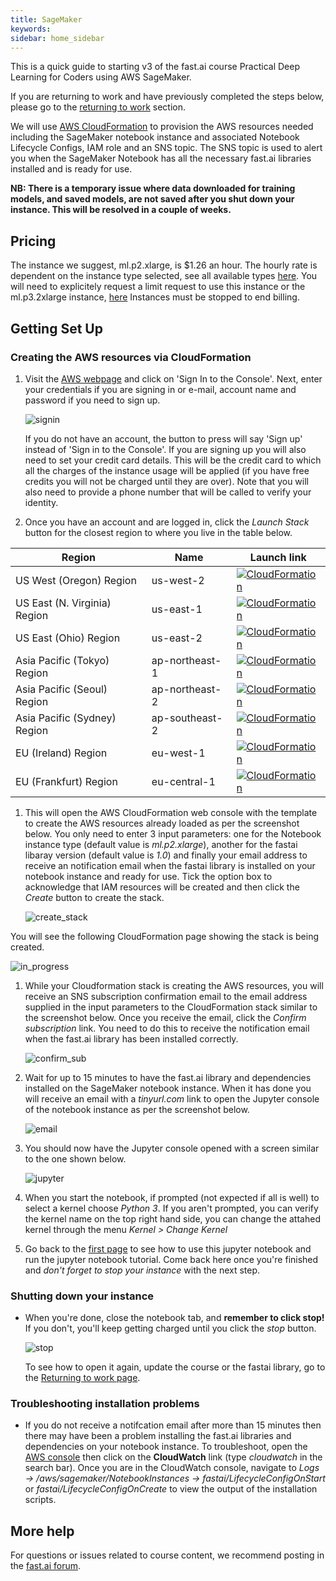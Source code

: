 ```yaml
---
title: SageMaker
keywords: 
sidebar: home_sidebar
---
```


This is a quick guide to starting v3 of the fast.ai course Practical Deep Learning for Coders using AWS SageMaker. 

If you are returning to work and have previously completed the steps below, please go to the [returning to work](http://course-v3.fast.ai/update_sagemaker.html) section.

We will use [AWS CloudFormation](https://aws.amazon.com/cloudformation/) to provision the AWS resources needed including the SageMaker notebook instance and associated Notebook Lifecycle Configs, IAM role and an SNS topic. The SNS topic is used to alert you when the SageMaker Notebook has all the necessary fast.ai libraries installed and is ready for use.

**NB: There is a temporary issue where data downloaded for training models, and saved models, are not saved after you shut down your instance. This will be resolved in a couple of weeks.**

## Pricing

The instance we suggest, ml.p2.xlarge, is $1.26 an hour. The hourly rate is dependent on the instance type selected, see all available types [here](https://aws.amazon.com/sagemaker/pricing/).  You will need to explicitely request a limit request to use this instance or the ml.p3.2xlarge instance, [here](https://course-v3.fast.ai/start_aws.html#step-2-request-service-limit ) Instances must be stopped to end billing.

## Getting Set Up

### Creating the AWS resources via CloudFormation

1. Visit the [AWS webpage](https://aws.amazon.com/) and click on 'Sign In to the Console'. Next, enter your credentials if you are signing in or e-mail, account name and password if you need to sign up.

    <img alt="signin" src="/images/aws/signin.png" class="screenshot">

    If you do not have an account, the button to press will say 'Sign up' instead of 'Sign in to the Console'. If you are signing up you will also need to set your credit card details. This will be the credit card to which all the charges of the instance usage will be applied (if you have free credits you will not be charged until they are over). Note that you will also need to provide a phone number that will be called to verify your identity.

1. Once you have an account and are logged in, click the *Launch Stack* button for the closest region to where you live in the table below. 

Region | Name | Launch link
--- | --- | ---
US West (Oregon) Region | us-west-2 | [![CloudFormation](/images/aws/cfn-launch-stack.png)](https://us-west-2.console.aws.amazon.com/cloudformation/home?region=us-west-2#/stacks/create/review?filter=active&templateURL=https%3A%2F%2Fs3-eu-west-1.amazonaws.com%2Fmmcclean-public-files%2Fsagemaker-fastai-notebook%2Fcfn.yml&stackName=FastaiSageMakerNbStack)
US East (N. Virginia) Region | us-east-1 | [![CloudFormation](/images/aws/cfn-launch-stack.png)](https://us-east-1.console.aws.amazon.com/cloudformation/home?region=us-east-1#/stacks/create/review?filter=active&templateURL=https%3A%2F%2Fs3-eu-west-1.amazonaws.com%2Fmmcclean-public-files%2Fsagemaker-fastai-notebook%2Fcfn.yml&stackName=FastaiSageMakerNbStack)
US East (Ohio) Region | us-east-2 | [![CloudFormation](/images/aws/cfn-launch-stack.png)](https://us-east-2.console.aws.amazon.com/cloudformation/home?region=us-east-2#/stacks/create/review?filter=active&templateURL=https%3A%2F%2Fs3-eu-west-1.amazonaws.com%2Fmmcclean-public-files%2Fsagemaker-fastai-notebook%2Fcfn.yml&stackName=FastaiSageMakerNbStack)
Asia Pacific (Tokyo) Region | ap-northeast-1 | [![CloudFormation](/images/aws/cfn-launch-stack.png)](https://ap-northeast-1.console.aws.amazon.com/cloudformation/home?region=ap-northeast-1#/stacks/create/review?filter=active&templateURL=https%3A%2F%2Fs3-eu-west-1.amazonaws.com%2Fmmcclean-public-files%2Fsagemaker-fastai-notebook%2Fcfn.yml&stackName=FastaiSageMakerNbStack)
Asia Pacific (Seoul) Region | ap-northeast-2 | [![CloudFormation](/images/aws/cfn-launch-stack.png)](https://ap-northeast-2.console.aws.amazon.com/cloudformation/home?region=ap-northeast-2#/stacks/create/review?filter=active&templateURL=https%3A%2F%2Fs3-eu-west-1.amazonaws.com%2Fmmcclean-public-files%2Fsagemaker-fastai-notebook%2Fcfn.yml&stackName=FastaiSageMakerNbStack)
Asia Pacific (Sydney) Region | ap-southeast-2 | [![CloudFormation](/images/aws/cfn-launch-stack.png)](https://ap-southeast-2.console.aws.amazon.com/cloudformation/home?region=ap-southeast-2#/stacks/create/review?filter=active&templateURL=https%3A%2F%2Fs3-eu-west-1.amazonaws.com%2Fmmcclean-public-files%2Fsagemaker-fastai-notebook%2Fcfn.yml&stackName=FastaiSageMakerNbStack)
EU (Ireland) Region | eu-west-1 | [![CloudFormation](/images/aws/cfn-launch-stack.png)](https://eu-west-1.console.aws.amazon.com/cloudformation/home?region=eu-west-1#/stacks/create/review?filter=active&templateURL=https%3A%2F%2Fs3-eu-west-1.amazonaws.com%2Fmmcclean-public-files%2Fsagemaker-fastai-notebook%2Fcfn.yml&stackName=FastaiSageMakerNbStack)
EU (Frankfurt) Region | eu-central-1 | [![CloudFormation](/images/aws/cfn-launch-stack.png)](https://eu-central-1.console.aws.amazon.com/cloudformation/home?region=eu-central-1#/stacks/create/review?filter=active&templateURL=https%3A%2F%2Fs3-eu-west-1.amazonaws.com%2Fmmcclean-public-files%2Fsagemaker-fastai-notebook%2Fcfn.yml&stackName=FastaiSageMakerNbStack)

1. This will open the AWS CloudFormation web console with the template to create the AWS resources already loaded as per the screenshot below. You only need to enter 3 input parameters: one for the Notebook instance type (default value is *ml.p2.xlarge*), another for the fastai libaray version (default value is *1.0*) and finally your email address to receive an notification email when the fastai library is installed on your notebook instance and ready for use. Tick the option box to acknowledge that IAM resources will be created and then click the *Create* button to create the stack.

    <img alt="create_stack" src="/images/sagemaker/cfn_create_stack.png" class="screenshot">

You will see the following CloudFormation page showing the stack is being created.

<img alt="in_progress" src="/images/sagemaker/cfn_stack_detail_in_progress.png" class="screenshot">

1. While your Cloudformation stack is creating the AWS resources, you will receive an SNS subscription confirmation email to the email address supplied in the input parameters to the CloudFormation stack similar to the screenshot below. Once you receive the email, click the *Confirm subscription* link. You need to do this to receive the notification email when the fast.ai library has been installed correctly. 

    <img alt="confirm_sub" src="/images/sagemaker/confirm_sub.png" class="screenshot">

1. Wait for up to 15 minutes to have the fast.ai library and dependencies installed on the SageMaker notebook instance. When it has done you will receive an email with a *tinyurl.com* link to open the Jupyter console of the notebook instance as per the screenshot below. 

    <img alt="email" src="/images/sagemaker/email_notification_ready.png" class="screenshot">

1. You should now have the Jupyter console opened with a screen similar to the one shown below.

    <img alt="jupyter" src="/images/sagemaker/jupyter_nb.png" class="screenshot">

1. When you start the notebook, if prompted (not expected if all is well) to select a kernel choose *Python 3*. If you aren't prompted, you can verify the kernel name on the top right hand side, you can change the attahed kernel through the menu *Kernel > Change Kernel*

1. Go back to the [first page](index.html) to see how to use this jupyter notebook and run the jupyter notebook tutorial. Come back here once you're finished and *don't forget to stop your instance* with the next step.

### Shutting down your instance

- When you're done, close the notebook tab, and **remember to click stop!** If you don't, you'll keep getting charged until you click the *stop* button.

    <img alt="stop" src="/images/sagemaker/23.png" class="screenshot">

  To see how to open it again, update the course or the fastai library, go to the [Returning to work page](update_sagemaker.html).

### Troubleshooting installation problems

- If you do not receive a notifcation email after more than 15 minutes then there may have been a problem installing the fast.ai libraries and dependencies on your notebook instance. To troubleshoot, open the [AWS console](https://aws.amazon.com/console/) then click on the **CloudWatch** link (type *cloudwatch* in the search bar). Once you are in the CloudWatch console, navigate to *Logs -> /aws/sagemaker/NotebookInstances -> fastai/LifecycleConfigOnStart* or *fastai/LifecycleConfigOnCreate* to view the output of the installation scripts.

## More help

For questions or issues related to course content, we recommend posting in the [fast.ai forum](http://forums.fast.ai/).

